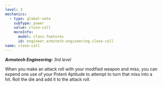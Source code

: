 ```yaml
---
level: 3
mechanics:
  - type: global-note
    subType: power
    value: close-call
    moreInfo:
      model: class-features
      id: engineer.armstech-engineering.close-call
name: close-call
---
```

_**Armstech Engineering:** 3rd level_
When you make an attack roll with your modified weapon and miss, you can expend one use of your Potent Aptitude to attempt to turn that miss into a hit. Roll the die and add it to the attack roll. 